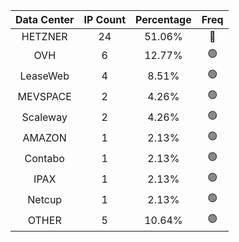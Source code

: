 | Data Center | IP Count | Percentage | Freq |
|:------------:|:--------:|:-----------:|:-----:|
| HETZNER | 24 | 51.06% | 🔴 |
| OVH | 6 | 12.77% | 🟢 |
| LeaseWeb | 4 | 8.51% | 🟢 |
| MEVSPACE | 2 | 4.26% | 🟢 |
| Scaleway | 2 | 4.26% | 🟢 |
| AMAZON | 1 | 2.13% | 🟢 |
| Contabo | 1 | 2.13% | 🟢 |
| IPAX | 1 | 2.13% | 🟢 |
| Netcup | 1 | 2.13% | 🟢 |
| OTHER | 5 | 10.64% | 🟢 |